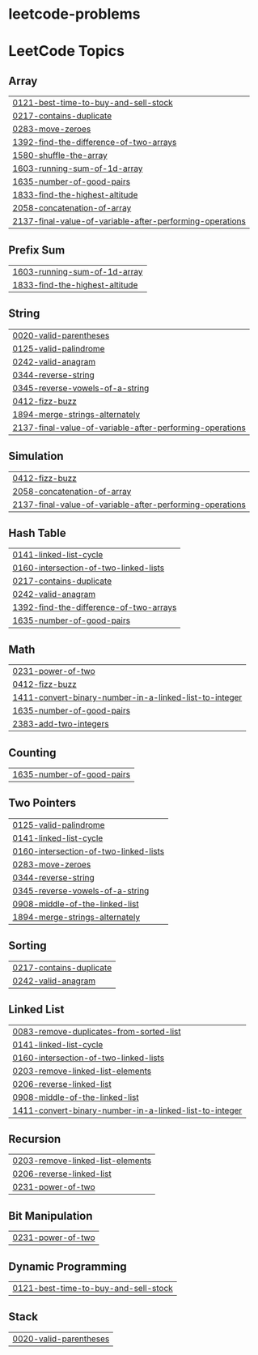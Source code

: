 # leetcode-problems
<!---LeetCode Topics Start-->
# LeetCode Topics
## Array
|  |
| ------- |
| [0121-best-time-to-buy-and-sell-stock](https://github.com/Muteeb-Haider55/leetcode-problems/tree/master/0121-best-time-to-buy-and-sell-stock) |
| [0217-contains-duplicate](https://github.com/Muteeb-Haider55/leetcode-problems/tree/master/0217-contains-duplicate) |
| [0283-move-zeroes](https://github.com/Muteeb-Haider55/leetcode-problems/tree/master/0283-move-zeroes) |
| [1392-find-the-difference-of-two-arrays](https://github.com/Muteeb-Haider55/leetcode-problems/tree/master/1392-find-the-difference-of-two-arrays) |
| [1580-shuffle-the-array](https://github.com/Muteeb-Haider55/leetcode-problems/tree/master/1580-shuffle-the-array) |
| [1603-running-sum-of-1d-array](https://github.com/Muteeb-Haider55/leetcode-problems/tree/master/1603-running-sum-of-1d-array) |
| [1635-number-of-good-pairs](https://github.com/Muteeb-Haider55/leetcode-problems/tree/master/1635-number-of-good-pairs) |
| [1833-find-the-highest-altitude](https://github.com/Muteeb-Haider55/leetcode-problems/tree/master/1833-find-the-highest-altitude) |
| [2058-concatenation-of-array](https://github.com/Muteeb-Haider55/leetcode-problems/tree/master/2058-concatenation-of-array) |
| [2137-final-value-of-variable-after-performing-operations](https://github.com/Muteeb-Haider55/leetcode-problems/tree/master/2137-final-value-of-variable-after-performing-operations) |
## Prefix Sum
|  |
| ------- |
| [1603-running-sum-of-1d-array](https://github.com/Muteeb-Haider55/leetcode-problems/tree/master/1603-running-sum-of-1d-array) |
| [1833-find-the-highest-altitude](https://github.com/Muteeb-Haider55/leetcode-problems/tree/master/1833-find-the-highest-altitude) |
## String
|  |
| ------- |
| [0020-valid-parentheses](https://github.com/Muteeb-Haider55/leetcode-problems/tree/master/0020-valid-parentheses) |
| [0125-valid-palindrome](https://github.com/Muteeb-Haider55/leetcode-problems/tree/master/0125-valid-palindrome) |
| [0242-valid-anagram](https://github.com/Muteeb-Haider55/leetcode-problems/tree/master/0242-valid-anagram) |
| [0344-reverse-string](https://github.com/Muteeb-Haider55/leetcode-problems/tree/master/0344-reverse-string) |
| [0345-reverse-vowels-of-a-string](https://github.com/Muteeb-Haider55/leetcode-problems/tree/master/0345-reverse-vowels-of-a-string) |
| [0412-fizz-buzz](https://github.com/Muteeb-Haider55/leetcode-problems/tree/master/0412-fizz-buzz) |
| [1894-merge-strings-alternately](https://github.com/Muteeb-Haider55/leetcode-problems/tree/master/1894-merge-strings-alternately) |
| [2137-final-value-of-variable-after-performing-operations](https://github.com/Muteeb-Haider55/leetcode-problems/tree/master/2137-final-value-of-variable-after-performing-operations) |
## Simulation
|  |
| ------- |
| [0412-fizz-buzz](https://github.com/Muteeb-Haider55/leetcode-problems/tree/master/0412-fizz-buzz) |
| [2058-concatenation-of-array](https://github.com/Muteeb-Haider55/leetcode-problems/tree/master/2058-concatenation-of-array) |
| [2137-final-value-of-variable-after-performing-operations](https://github.com/Muteeb-Haider55/leetcode-problems/tree/master/2137-final-value-of-variable-after-performing-operations) |
## Hash Table
|  |
| ------- |
| [0141-linked-list-cycle](https://github.com/Muteeb-Haider55/leetcode-problems/tree/master/0141-linked-list-cycle) |
| [0160-intersection-of-two-linked-lists](https://github.com/Muteeb-Haider55/leetcode-problems/tree/master/0160-intersection-of-two-linked-lists) |
| [0217-contains-duplicate](https://github.com/Muteeb-Haider55/leetcode-problems/tree/master/0217-contains-duplicate) |
| [0242-valid-anagram](https://github.com/Muteeb-Haider55/leetcode-problems/tree/master/0242-valid-anagram) |
| [1392-find-the-difference-of-two-arrays](https://github.com/Muteeb-Haider55/leetcode-problems/tree/master/1392-find-the-difference-of-two-arrays) |
| [1635-number-of-good-pairs](https://github.com/Muteeb-Haider55/leetcode-problems/tree/master/1635-number-of-good-pairs) |
## Math
|  |
| ------- |
| [0231-power-of-two](https://github.com/Muteeb-Haider55/leetcode-problems/tree/master/0231-power-of-two) |
| [0412-fizz-buzz](https://github.com/Muteeb-Haider55/leetcode-problems/tree/master/0412-fizz-buzz) |
| [1411-convert-binary-number-in-a-linked-list-to-integer](https://github.com/Muteeb-Haider55/leetcode-problems/tree/master/1411-convert-binary-number-in-a-linked-list-to-integer) |
| [1635-number-of-good-pairs](https://github.com/Muteeb-Haider55/leetcode-problems/tree/master/1635-number-of-good-pairs) |
| [2383-add-two-integers](https://github.com/Muteeb-Haider55/leetcode-problems/tree/master/2383-add-two-integers) |
## Counting
|  |
| ------- |
| [1635-number-of-good-pairs](https://github.com/Muteeb-Haider55/leetcode-problems/tree/master/1635-number-of-good-pairs) |
## Two Pointers
|  |
| ------- |
| [0125-valid-palindrome](https://github.com/Muteeb-Haider55/leetcode-problems/tree/master/0125-valid-palindrome) |
| [0141-linked-list-cycle](https://github.com/Muteeb-Haider55/leetcode-problems/tree/master/0141-linked-list-cycle) |
| [0160-intersection-of-two-linked-lists](https://github.com/Muteeb-Haider55/leetcode-problems/tree/master/0160-intersection-of-two-linked-lists) |
| [0283-move-zeroes](https://github.com/Muteeb-Haider55/leetcode-problems/tree/master/0283-move-zeroes) |
| [0344-reverse-string](https://github.com/Muteeb-Haider55/leetcode-problems/tree/master/0344-reverse-string) |
| [0345-reverse-vowels-of-a-string](https://github.com/Muteeb-Haider55/leetcode-problems/tree/master/0345-reverse-vowels-of-a-string) |
| [0908-middle-of-the-linked-list](https://github.com/Muteeb-Haider55/leetcode-problems/tree/master/0908-middle-of-the-linked-list) |
| [1894-merge-strings-alternately](https://github.com/Muteeb-Haider55/leetcode-problems/tree/master/1894-merge-strings-alternately) |
## Sorting
|  |
| ------- |
| [0217-contains-duplicate](https://github.com/Muteeb-Haider55/leetcode-problems/tree/master/0217-contains-duplicate) |
| [0242-valid-anagram](https://github.com/Muteeb-Haider55/leetcode-problems/tree/master/0242-valid-anagram) |
## Linked List
|  |
| ------- |
| [0083-remove-duplicates-from-sorted-list](https://github.com/Muteeb-Haider55/leetcode-problems/tree/master/0083-remove-duplicates-from-sorted-list) |
| [0141-linked-list-cycle](https://github.com/Muteeb-Haider55/leetcode-problems/tree/master/0141-linked-list-cycle) |
| [0160-intersection-of-two-linked-lists](https://github.com/Muteeb-Haider55/leetcode-problems/tree/master/0160-intersection-of-two-linked-lists) |
| [0203-remove-linked-list-elements](https://github.com/Muteeb-Haider55/leetcode-problems/tree/master/0203-remove-linked-list-elements) |
| [0206-reverse-linked-list](https://github.com/Muteeb-Haider55/leetcode-problems/tree/master/0206-reverse-linked-list) |
| [0908-middle-of-the-linked-list](https://github.com/Muteeb-Haider55/leetcode-problems/tree/master/0908-middle-of-the-linked-list) |
| [1411-convert-binary-number-in-a-linked-list-to-integer](https://github.com/Muteeb-Haider55/leetcode-problems/tree/master/1411-convert-binary-number-in-a-linked-list-to-integer) |
## Recursion
|  |
| ------- |
| [0203-remove-linked-list-elements](https://github.com/Muteeb-Haider55/leetcode-problems/tree/master/0203-remove-linked-list-elements) |
| [0206-reverse-linked-list](https://github.com/Muteeb-Haider55/leetcode-problems/tree/master/0206-reverse-linked-list) |
| [0231-power-of-two](https://github.com/Muteeb-Haider55/leetcode-problems/tree/master/0231-power-of-two) |
## Bit Manipulation
|  |
| ------- |
| [0231-power-of-two](https://github.com/Muteeb-Haider55/leetcode-problems/tree/master/0231-power-of-two) |
## Dynamic Programming
|  |
| ------- |
| [0121-best-time-to-buy-and-sell-stock](https://github.com/Muteeb-Haider55/leetcode-problems/tree/master/0121-best-time-to-buy-and-sell-stock) |
## Stack
|  |
| ------- |
| [0020-valid-parentheses](https://github.com/Muteeb-Haider55/leetcode-problems/tree/master/0020-valid-parentheses) |
<!---LeetCode Topics End-->
